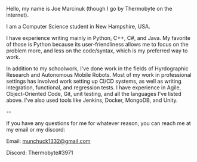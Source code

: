 Hello, my name is Joe Marcinuk (though I go by Thermobyte on the internet).

I am a Computer Science student in New Hampshire, USA.

I have experience writing mainly in Python, C++, C#, and Java. My favorite of those is Python because its user-friendliness allows me to focus on the problem more, and less on the code/syntax, which is my preferred way to work.

In addition to my schoolwork, I've done work in the fields of Hyrdographic Research and Autonomous Mobile Robots. Most of my work in professional settings has involved work setting up CI/CD systems, as well as writing integration, functional, and regression tests. I have experience in Agile, Object-Oriented Code, Git,  unit testing, and all the languages I've listed above. I've also used tools like Jenkins, Docker, MongoDB, and Unity.

--

If you have any questions for me for whatever reason, you can reach me at my email or my discord:

Email: munchuck1332@gmail.com

Discord: Thermobyte#3971

<!---
Thermobyte/Thermobyte is a ✨ special ✨ repository because its `README.md` (this file) appears on your GitHub profile.
You can click the Preview link to take a look at your changes.
--->
